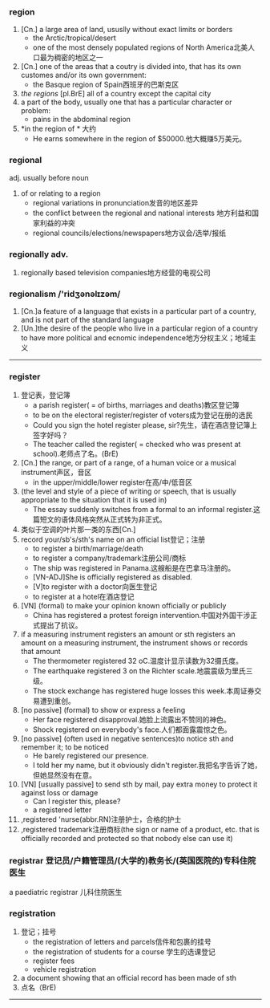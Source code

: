 ### region
1. [Cn.] a large area of land, ususlly without exact limits or borders
    - the Arctic/tropical/desert
    - one of the most densely populated regions of North America北美人口最为稠密的地区之一
2. [Cn.] one of the areas that a coutry is divided into, that has its own customes and/or its own government:
    - the Basque region of Spain西班牙的巴斯克区
3. *the regions* [pl.BrE] all of a country except the capital city
4. a part of the body, usually one that has a particular character or problem:
    - pains in the abdominal region
5. *in the region of *  大约
    - He earns somewhere in the region of $50000.他大概赚5万美元。

### regional
adj. usually before noun
1. of or relating to a region
    - regional variations in pronunciation发音的地区差异
    - the conflict between the regional and national interests 地方利益和国家利益的冲突
    - regional councils/elections/newspapers地方议会/选举/报纸

### regionally adv.
1. regionally based television companies地方经营的电视公司

### regionalism /'ridʒənəlɪzəm/
1. [Cn.]a feature of a language that exists in a particular part of a country, and is not part of the standard language
2. [Un.]the desire of the people who live in a particular region of a country to have more political and ecnomic independence地方分权主义；地域主义

***
### register
1. 登记表，登记簿
    - a parish register( = of births, marriages and deaths)教区登记簿
    - to be on the electoral register/register of voters成为登记在册的选民
    - Could you sign the hotel register please, sir?先生，请在酒店登记簿上签字好吗？
    - The teacher called the register( = checked who was present at school).老师点了名。(BrE)
2. [Cn.] the range, or part of a range, of a human voice or a musical instrument声区，音区
    - in the upper/middle/lower register在高/中/低音区
3. (the level and style of a piece of writing or speech, that is usually appropriate to the situation that it is used in)
    - The essay suddenly switches from a formal to an informal register.这篇短文的语体风格突然从正式转为非正式。
4. 类似于空调的叶片那一类的东西[Cn.]
5. record your/sb's/sth's name on an official list登记；注册
    - to register a birth/marriage/death
    - to register a company/trademark注册公司/商标
    - The ship was registered in Panama.这艘船是在巴拿马注册的。
    - [VN-ADJ]She is officially registered as disabled.
    - [V]to register with a doctor向医生登记
    - to register at a hotel在酒店登记
6. [VN] (formal) to make your opinion known officially or publicly
    - China has registered a protest foreign intervention.中国对外国干涉正式提出了抗议。
7. if a measuring instrument registers an amount or sth registers an amount on a measuring instrument, the instrument shows or records that amount
    - The thermometer registered 32 oC.温度计显示读数为32摄氏度。
    - The earthquake registered 3 on the Richter scale.地震震级为里氏三级。
    - The stock exchange has registered huge losses this week.本周证券交易遭到重创。
8. [no passive] (formal) to show or express a feeling
    - Her face registered disapproval.她脸上流露出不赞同的神色。
    - Shock registered on everybody's face.人们都面露震惊之色。
9. [no passive] (often used in negative sentences)to notice sth and remember it; to be noticed
    - He barely registered our presence.
    - I told her my name, but it obviously  didn't register.我把名字告诉了她，但她显然没有在意。
10. [VN] [usually passive] to send sth by mail, pay extra money to protect it against loss or damage
    - Can I register this, please?
    - a registered letter
11. ,registered 'nurse(abbr.RN)注册护士，合格的护士
12. ,registered trademark注册商标(the sign or name of a product, etc. that is officially recorded and protected so that nobody else can use it)

### registrar 登记员/户籍管理员/(大学的)教务长/(英国医院的)专科住院医生
a paediatric registrar 儿科住院医生

### registration
1. 登记；挂号
    - the registration of letters and parcels信件和包裹的挂号
    - the registration of students for a course 学生的选课登记
    - register fees
    - vehicle registration
2. a document showing that an official record has been made of sth
3. 点名（BrE)

***
